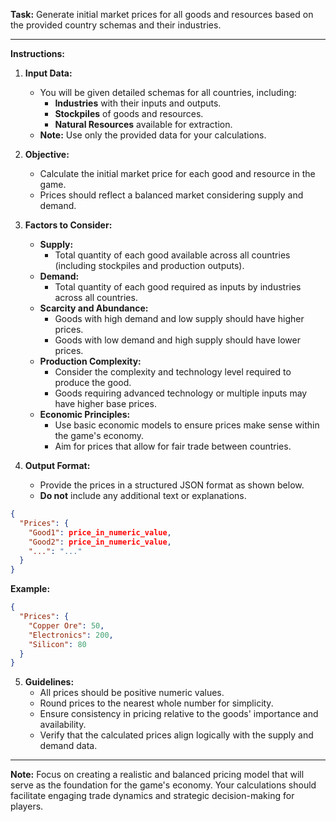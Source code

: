 **Task:** Generate initial market prices for all goods and resources based on the provided country schemas and their industries.

---

**Instructions:**

1. **Input Data:**

   - You will be given detailed schemas for all countries, including:
     - **Industries** with their inputs and outputs.
     - **Stockpiles** of goods and resources.
     - **Natural Resources** available for extraction.
   - **Note:** Use only the provided data for your calculations.

2. **Objective:**

   - Calculate the initial market price for each good and resource in the game.
   - Prices should reflect a balanced market considering supply and demand.

3. **Factors to Consider:**

   - **Supply:**
     - Total quantity of each good available across all countries (including stockpiles and production outputs).
   - **Demand:**
     - Total quantity of each good required as inputs by industries across all countries.
   - **Scarcity and Abundance:**
     - Goods with high demand and low supply should have higher prices.
     - Goods with low demand and high supply should have lower prices.
   - **Production Complexity:**
     - Consider the complexity and technology level required to produce the good.
     - Goods requiring advanced technology or multiple inputs may have higher base prices.
   - **Economic Principles:**
     - Use basic economic models to ensure prices make sense within the game's economy.
     - Aim for prices that allow for fair trade between countries.

4. **Output Format:**
   - Provide the prices in a structured JSON format as shown below.
   - **Do not** include any additional text or explanations.

```json
{
  "Prices": {
    "Good1": price_in_numeric_value,
    "Good2": price_in_numeric_value,
    "...": "..."
  }
}
```

**Example:**

```json
{
  "Prices": {
    "Copper Ore": 50,
    "Electronics": 200,
    "Silicon": 80
  }
}
```

5. **Guidelines:**
   - All prices should be positive numeric values.
   - Round prices to the nearest whole number for simplicity.
   - Ensure consistency in pricing relative to the goods' importance and availability.
   - Verify that the calculated prices align logically with the supply and demand data.

---

**Note:** Focus on creating a realistic and balanced pricing model that will serve as the foundation for the game's economy. Your calculations should facilitate engaging trade dynamics and strategic decision-making for players.
